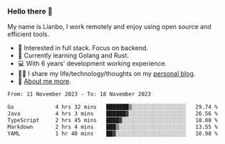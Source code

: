 ### Hello there 👋

My name is Lianbo, I work remotely and enjoy using open source and efficient tools.

- 🔭 Interested in full stack. Focus on backend.
- 🌱 Currently learning Golang and Rust.
- 💻 With 6 years' development working experience.
- ✍🏻 I share my life/technology/thoughts on my [personal blog](https://godruoyi.com).
- 👒 [About me more](https://godruoyi.com/posts/About-godruoyi).

<!--START_SECTION:waka-->

```txt
From: 11 November 2023 - To: 18 November 2023

Go             4 hrs 32 mins   ███████▒░░░░░░░░░░░░░░░░░   29.74 %
Java           4 hrs 3 mins    ██████▓░░░░░░░░░░░░░░░░░░   26.56 %
TypeScript     2 hrs 45 mins   ████▓░░░░░░░░░░░░░░░░░░░░   18.08 %
Markdown       2 hrs 4 mins    ███▒░░░░░░░░░░░░░░░░░░░░░   13.55 %
YAML           1 hr 40 mins    ██▓░░░░░░░░░░░░░░░░░░░░░░   10.98 %
```

<!--END_SECTION:waka-->

